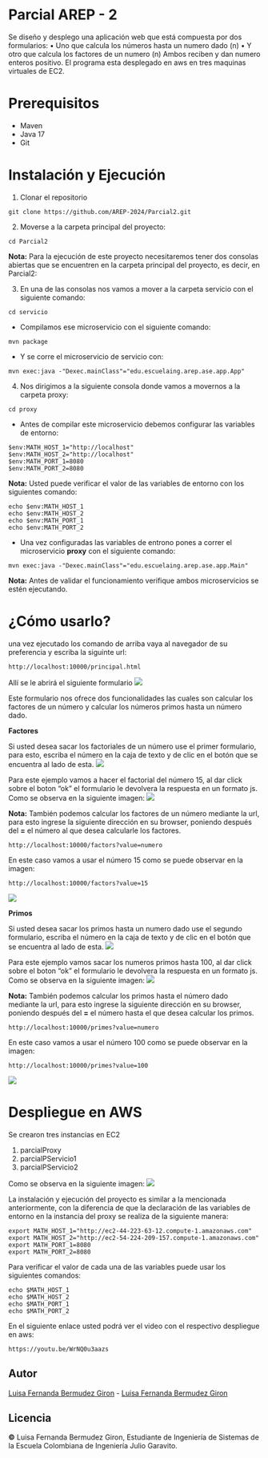 # Parcial AREP - 2

Se diseño y desplego una aplicación web que está compuesta por dos formularios:
•	Uno que calcula los números hasta un numero dado (n)
•	Y otro que calcula los factores de un numero (n)
Ambos reciben y dan numero enteros positivo. El programa esta desplegado en aws en tres maquinas virtuales de EC2.

# Prerequisitos

* Maven
* Java 17
* Git

# Instalación y Ejecución

1. Clonar el repositorio

```
git clone https://github.com/AREP-2024/Parcial2.git
```

2. Moverse a la carpeta principal del proyecto:

```
cd Parcial2
```

**Nota:** Para la ejecución de este proyecto necesitaremos tener dos consolas abiertas que se encuentren en la carpeta principal del proyecto, es decir, en Parcial2:

3. En una de las consolas nos vamos a mover a la carpeta servicio con el siguiente comando:

```
cd servicio
```

* Compilamos ese microservicio con el siguiente comando:

```
mvn package
```

* Y se corre el microservicio de servicio con:

```
mvn exec:java -"Dexec.mainClass"="edu.escuelaing.arep.ase.app.App"
```

4. Nos dirigimos a la siguiente consola donde vamos a movernos a la carpeta proxy:

```
cd proxy
```

* Antes de compilar este microservicio debemos configurar las variables de entorno:

```
$env:MATH_HOST_1="http://localhost"
$env:MATH_HOST_2="http://localhost"
$env:MATH_PORT_1=8080
$env:MATH_PORT_2=8080
```

**Nota:** Usted puede verificar el valor de las variables de entorno con los siguientes comando:

```
echo $env:MATH_HOST_1
echo $env:MATH_HOST_2
echo $env:MATH_PORT_1
echo $env:MATH_PORT_2
```

* Una vez configuradas las variables de entrono pones a correr el microservicio **proxy** con el siguiente comando:

```
mvn exec:java -"Dexec.mainClass"="edu.escuelaing.arep.ase.app.Main"
```

**Nota:** Antes de validar el funcionamiento verifique ambos microservicios se estén ejecutando. 

# ¿Cómo usarlo?
una vez ejecutado los comando de arriba  vaya al navegador de su preferencia y escriba la siguinte url:

```
http://localhost:10000/principal.html
```
Allí se le abrirá el siguiente formulario 
![](imagenes/principal2.PNG)

Este formulario nos ofrece dos funcionalidades las cuales son calcular los factores de un número y calcular los números primos hasta un número dado.

**Factores**

Si usted desea sacar los factoriales de un número use el primer formulario, para esto, escriba el número en la caja de texto y de clic en el botón que se encuentra al lado de esta.
![](imagenes/Factorial2.PNG)

Para este ejemplo vamos a hacer el factorial del número 15, al dar click sobre el boton “ok” el formulario le devolvera la respuesta en un formato js. Como se observa en la siguiente imagen: 
![](imagenes/Factores_Numero2.PNG)

**Nota:** También podemos calcular los factores de un número mediante la url, para esto ingrese la siguiente dirección en su browser, poniendo después del **=** el número al que desea calcularle los factores. 
```
http://localhost:10000/factors?value=numero
```
En este caso vamos a usar el número 15 como se puede observar en la imagen:
```
http://localhost:10000/factors?value=15
```
![](imagenes/Factores_url2.PNG)


**Primos**

Si usted desea sacar los primos hasta un numero dado use el segundo formulario, escriba el número en la caja de texto y de clic en el botón que se encuentra al lado de esta.
![](imagenes/Primo2.PNG)

Para este ejemplo vamos sacar los numeros primos hasta 100, al dar click sobre el boton “ok” el formulario le devolvera la respuesta en un formato js. Como se observa en la siguiente imagen: 
![](imagenes/Primos_Numero2.PNG)

**Nota:** También podemos calcular los primos hasta el número dado mediante la url, para esto ingrese la siguiente dirección en su browser, poniendo después del **=** el número hasta el que desea calcular los primos.  
```
http://localhost:10000/primes?value=numero
```
En este caso vamos a usar el número 100 como se puede observar en la imagen:
```
http://localhost:10000/primes?value=100
```
![](imagenes/Primos_url2.PNG)

# Despliegue en AWS

Se crearon tres instancias en EC2
1. parcialProxy
2. parcialPServicio1
3. parcialPServicio2
 
Como se observa en la siguiente imagen:
![](imagenes/Instancias_aws.png)

La instalación y ejecución del proyecto es similar a la mencionada anteriormente, con la diferencia de que la declaración de las variables de entorno en la instancia del proxy se realiza de la siguiente manera:

```
export MATH_HOST_1="http://ec2-44-223-63-12.compute-1.amazonaws.com"
export MATH_HOST_2="http://ec2-54-224-209-157.compute-1.amazonaws.com"
export MATH_PORT_1=8080
export MATH_PORT_2=8080
```

Para verificar el valor de cada una de las variables puede usar los siguientes comandos: 

```
echo $MATH_HOST_1
echo $MATH_HOST_2
echo $MATH_PORT_1
echo $MATH_PORT_2
```
En el siguiente enlace usted podrá ver el video con el respectivo despliegue en aws:
```
https://youtu.be/WrNQ0u3aazs
```

## Autor
[Luisa Fernanda Bermudez Giron](https://www.linkedin.com/in/luisa-fernanda-bermudez-giron-b84001262/) - [Luisa Fernanda Bermudez Giron](https://github.com/LuisaGiron)

## Licencia 
**©** Luisa Fernanda Bermudez Giron, Estudiante de Ingeniería de Sistemas de la Escuela Colombiana de Ingeniería Julio Garavito.